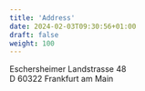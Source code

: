 ```yaml
---
title: 'Address'
date: 2024-02-03T09:30:56+01:00
draft: false
weight: 100
---
```


Eschersheimer Landstrasse 48  
D 60322 Frankfurt am Main
